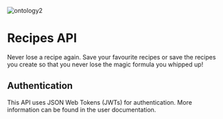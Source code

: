 ![ontology2](https://github.com/EpiXCoder/ACS2230_API_RecipeBook/assets/111717862/cf37ee86-a602-47c7-bf2d-1a907333c911)

# Recipes API
Never lose a recipe again. Save your favourite recipes or save the recipes you create so that you never lose the magic formula you whipped up!

## Authentication
This API uses JSON Web Tokens (JWTs) for authentication. More information can be found in the user documentation.
